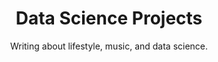 ---
template: DataScienceProjectsPage
slug: 'data-science-projects'
title: Data Science Projects
featuredImage: https://s3.amazonaws.com/aminah.io/assets/Matrix%2C+Console%2C+Hacking%2C+Code.mp4
subtitle: 'Writing about lifestyle, music, and data science.'
meta:
  description: This is a meta description.
  title: Home

section1: >-
videoPoster: https://s3.amazonaws.com/aminah.io/assets/Matrix%2C+Console%2C+Hacking%2C+Code.mp4
---